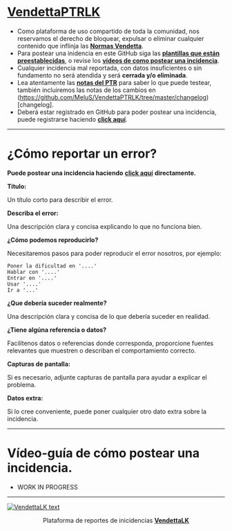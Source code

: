 # [**VendettaPTRLK**](https://www.vendettawow.com/forums.php?do=view&idthread=1542)

- Como plataforma de uso compartido de toda la comunidad, nos reservamos el derecho de bloquear, expulsar o eliminar cualquier contenido que inflinja las [**Normas Vendetta**](https://www.vendettawow.com/forums.php?do=view&idthread=897).
- Para postear una inidencia en este GitHub siga las [**plantillas que están preestablecidas**](https://github.com/MeluS/VendettaPTRLK#c%C3%B3mo-reportar-un-error), o revise los [**vídeos de como postear una incidencia**](https://github.com/MeluS/VendettaPTRLK#v%C3%ADdeo-gu%C3%ADa-de-c%C3%B3mo-postear-una-incidencia).
- Cualquier incidencia mal reportada, con datos insuficientes o sin fundamento no será atendida y será **cerrada y/o eliminada**.
- Lea atentamente las [**notas del PTR**](http://ptr.vendettawow.com/) para saber lo que puede testear, también incluiremos las notas de los cambios en (https://github.com/MeluS/VendettaPTRLK/tree/master/changelog)[changelog].
- Deberá estar registrado en GitHub para poder postear una incidencia, puede registrarse haciendo [**click aquí**](https://github.com/join?source=header-home).
____________________________________________________________________________________________________
# ¿Cómo reportar un error?
**Puede postear una incidencia haciendo** [**click aquí**](https://github.com/MeluS/VendettaPTRLK/issues/new) **directamente.**

**Título:**

Un título corto para describir el error.
 
**Describa el error:**

Una descripción clara y concisa explicando lo que no funciona bien.

**¿Cómo podemos reproducirlo?**

Necesitaremos pasos para poder reproducir el error nosotros, por ejemplo:
```
Poner la dificultad en '....'
Hablar con '....'
Entrar en '....'
Usar '....'
Ir a '...'
```
**¿Que debería suceder realmente?**

Una descripción clara y concisa de lo que debería suceder en realidad.

**¿Tiene algúna referencia o datos?**

Facilítenos datos o referencias donde corresponda, proporcione fuentes relevantes que muestren o describan el comportamiento correcto.

**Capturas de pantalla:**

Si es necesario, adjunte capturas de pantalla para ayudar a explicar el problema.

**Datos extra:**

Si lo cree conveniente, puede poner cualquier otro dato extra sobre la incidencia.
____________________________________________________________________________________________________
# Vídeo-guía de cómo postear una incidencia.
- WORK IN PROGRESS
____________________________________________________________________________________________________
[![VendettaLK text](https://i.gyazo.com/794336d8db258401ee88ff3d95065e38.jpg)](http://ptr.vendettawow.com/)
<p align="center">Plataforma de reportes de inicidencias <a href="https://www.vendettawow.com" title="VendettaWoW"><b>VendettaLK</b></a></p>

